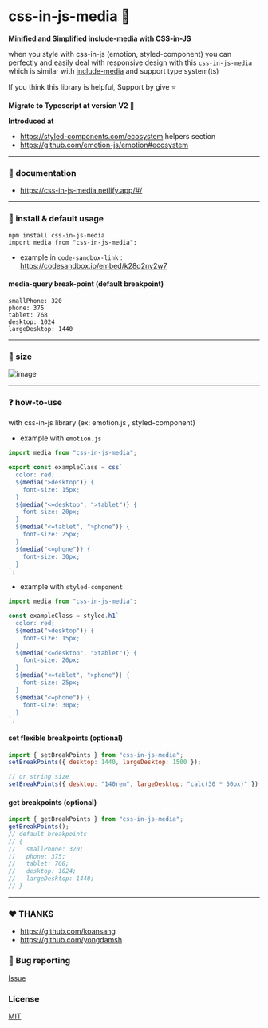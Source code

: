 # css-in-js-media :art:

**Minified and Simplified include-media with CSS-in-JS**

when you style with css-in-js (emotion, styled-component) you can perfectly and easily deal with responsive design with this `css-in-js-media` which is similar with [include-media](https://include-media.com/) and support type system(ts)

If you think this library is helpful, Support by give :star:

**Migrate to Typescript at version V2 :tada:**

**Introduced at**

- https://styled-components.com/ecosystem helpers section
- https://github.com/emotion-js/emotion#ecosystem

---

### :book: documentation

- https://css-in-js-media.netlify.app/#/

---

### :rocket: install & default usage

```
npm install css-in-js-media
import media from "css-in-js-media";
```

- example in `code-sandbox-link` : https://codesandbox.io/embed/k28q2nv2w7

#### media-query break-point (default breakpoint)

```
smallPhone: 320
phone: 375
tablet: 768
desktop: 1024
largeDesktop: 1440

```

---

### :school_satchel: size

![image](https://user-images.githubusercontent.com/26598542/57980351-92853600-7a65-11e9-8ce0-5e0f5acead4f.png)

---

### :question: how-to-use

with css-in-js library (ex: emotion.js , styled-component)

- example with `emotion.js`

```javascript
import media from "css-in-js-media";

export const exampleClass = css`
  color: red;
  ${media(">desktop")} {
    font-size: 15px;
  }
  ${media("<=desktop", ">tablet")} {
    font-size: 20px;
  }
  ${media("<=tablet", ">phone")} {
    font-size: 25px;
  }
  ${media("<=phone")} {
    font-size: 30px;
  }
`;
```

- example with `styled-component`

```javascript
import media from "css-in-js-media";

const exampleClass = styled.h1`
  color: red;
  ${media(">desktop")} {
    font-size: 15px;
  }
  ${media("<=desktop", ">tablet")} {
    font-size: 20px;
  }
  ${media("<=tablet", ">phone")} {
    font-size: 25px;
  }
  ${media("<=phone")} {
    font-size: 30px;
  }
`;
```

#### set flexible breakpoints (optional)

```javascript
import { setBreakPoints } from "css-in-js-media";
setBreakPoints({ desktop: 1440, largeDesktop: 1500 });

// or string size
setBreakPoints({ desktop: "140rem", largeDesktop: "calc(30 * 50px)" });
```

#### get breakpoints (optional)

```javascript
import { getBreakPoints } from "css-in-js-media";
getBreakPoints();
// default breakpoints
// {
//   smallPhone: 320;
//   phone: 375;
//   tablet: 768;
//   desktop: 1024;
//   largeDesktop: 1440;
// }
```

---

### :heart: THANKS

- https://github.com/koansang
- https://github.com/yongdamsh

### :bug: Bug reporting

[Issue](https://github.com/Brew-Brew/css-in-js-media/issues)

### License

[MIT](./LICENSE)
